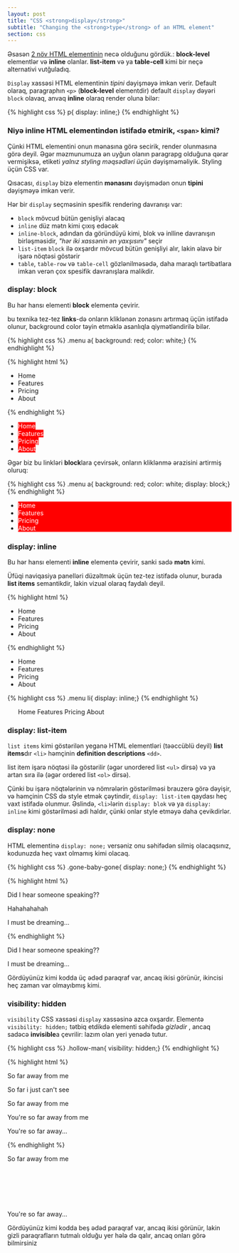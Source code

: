 ```yaml
---
layout: post
title: "CSS <strong>display</strong>"
subtitle: "Changing the <strong>type</strong> of an HTML element"
section: css
---
```


Əsasən [2 növ HTML elementinin](/html-block-inline.html) necə olduğunu gördük.: **block-level** elementlər və **inline** olanlar. **list-item** və ya **table-cell** kimi bir neçə alternativi vutğuladıq.

`Display` xassəsi HTML elementinin _tipini_ dəyişməyə imkan verir. Default olaraq, paragraphın `<p>` (**block-level** elementdir) default `display` dəyəri `block` olavaq, anvaq **inline** olaraq render oluna bilər:

{% highlight css %}
p{ display: inline;}
{% endhighlight %}

### Niyə inline HTML elementindən istifadə etmirik, `<span>` kimi?

Çünki HTML elementini onun mənasına görə secirik, render olunmasına görə deyil. Əgər məzmunumuza ən uyğun olanın paragrapg olduğuna qərar vermişiksə, etiketi _yalnız styling məqsədləri üçün_ dəyişməməliyik. Styling üçün CSS var.

Qısacası, `display` bizə elementin **mənasını** dəyişmədən onun **tipini** dəyişməyə imkan verir.

Hər bir `display` seçməsinin spesifik rendering davranışı var:

* `block` mövcud bütün genişliyi alacaq
* `inline` düz mətn kimi çıxış edəcək
* `inline-block`, adından da göründüyü kimi, blok və inlline davranışın birləşməsidir, _"hər iki xassənin ən yaxşısını"_ seçir
* `list-item` `block` ilə oxşardır mövcud bütün genişliyi alır, lakin əlavə bir işarə nöqtəsi göstərir
* `table`, `table-row` və `table-cell` gözlənilməsədə, daha maraqlı tərtibatlara imkan verən çox spesifik davranışlara malikdir.

### display: block

Bu hər hansı elementi **block** elementə çevirir.

bu texnika tez-tez **links**-də onların kliklənən zonasını artırmaq üçün istifadə olunur, background color təyin etməklə asanlıqla qiymətləndirilə bilər.

{% highlight css %}
.menu a{ background: red; color: white;}
{% endhighlight %}

{% highlight html %}
<ul class="menu">
  <li>
    <a>Home</a>
  </li>
  <li>
    <a>Features</a>
  </li>
  <li>
    <a>Pricing</a>
  </li>
  <li>
    <a>About</a>
  </li>
</ul>
{% endhighlight %}

<div class="result">
  <ul>
    <li>
      <a style="background: red; color: white;">Home</a>
    </li>
    <li>
      <a style="background: red; color: white;">Features</a>
    </li>
    <li>
      <a style="background: red; color: white;">Pricing</a>
    </li>
    <li>
      <a style="background: red; color: white;">About</a>
    </li>
  </ul>
</div>

Əgər biz bu linkləri **block**lara çevirsək, onların kliklənmə ərazisini artirmiş oluruq:

{% highlight css %}
.menu a{ background: red; color: white; display: block;}
{% endhighlight %}

<div class="result">
  <ul>
    <li>
      <a style="background: red; color: white; display: block;">Home</a>
    </li>
    <li>
      <a style="background: red; color: white; display: block;">Features</a>
    </li>
    <li>
      <a style="background: red; color: white; display: block;">Pricing</a>
    </li>
    <li>
      <a style="background: red; color: white; display: block;">About</a>
    </li>
  </ul>
</div>


### display: inline

Bu hər hansı elementi **inline** elementə çevirir, sanki sadə **mətn** kimi.

Üfüqi naviqasiya panelləri düzəltmək üçün tez-tez istifadə olunur, burada **list items** semantikdir, lakin vizual olaraq faydalı deyil.

{% highlight html %}
<ul class="menu">
  <li>
    <a>Home</a>
  </li>
  <li>
    <a>Features</a>
  </li>
  <li>
    <a>Pricing</a>
  </li>
  <li>
    <a>About</a>
  </li>
</ul>
{% endhighlight %}

<div class="result">
  <ul>
    <li>
      <a>Home</a>
    </li>
    <li>
      <a>Features</a>
    </li>
    <li>
      <a>Pricing</a>
    </li>
    <li>
      <a>About</a>
    </li>
  </ul>
</div>

{% highlight css %}
.menu li{ display: inline;}
{% endhighlight %}

<div class="result">
  <ul>
    <li style="display: inline;">
      <a>Home</a>
    </li>
    <li style="display: inline;">
      <a>Features</a>
    </li>
    <li style="display: inline;">
      <a>Pricing</a>
    </li>
    <li style="display: inline;">
      <a>About</a>
    </li>
  </ul>
</div>

### display: list-item

`list items` kimi göstərilən yeganə HTML elementləri (təəccüblü deyil) **list items**dır `<li>` həmçinin **definition descriptions** `<dd>`.

list item işarə nöqtəsi ilə göstərilir (əgər unordered list `<ul>` dirsə) və ya artan sıra ilə (əgər ordered list `<ol>` dirsə).

Çünki bu işarə nöqtələrinin və nömrələrin göstərilməsi brauzerə görə dəyişir, və həmçinin CSS də style etmək çəytindir, `display: list-item` qaydası heç vaxt istifadə olunmur. Əslində, `<li>`lərin `display: blok` və ya `display: inline` kimi göstərilməsi adi haldır, çünki onlar style etməyə daha çevikdirlər.

### display: none

HTML elementinə `display: none;` versəniz onu səhifədən silmiş olacaqsınız, kodunuzda heç vaxt olmamış kimi olacaq.

{% highlight css %}
.gone-baby-gone{ display: none;}
{% endhighlight %}

{% highlight html %}
<p>Did I hear someone speaking??</p>
<p class="gone-baby-gone">Hahahahahah</p>
<p>I must be dreaming...</p>
{% endhighlight %}

<div class="result">
  <p>Did I hear someone speaking??</p>
  <p style="display: none;">Hahahahahah</p>
  <p>I must be dreaming...</p>
</div>

Gördüyünüz kimi kodda üç ədəd paraqraf var, ancaq ikisi görünür, ikincisi heç zaman var olmayıbmış kimi.

### visibility: hidden

`visibility` CSS xassəsi  `display` xassəsinə azca oxşardır. Elementə `visibility: hidden;` tətbiq etdikdə elementi səhifədə _gizlədir_ , ancaq sadəcə **invisible**a çevrilir: lazım olan yeri yenədə tutur.

{% highlight css %}
.hollow-man{ visibility: hidden;}
{% endhighlight %}

{% highlight html %}
<p>So far away from me </p>
<p class="hollow-man">So far i just can't see</p>
<p class="hollow-man">So far away from me</p>
<p class="hollow-man">You're so far away from me</p>
<p>You're so far away...</p>
{% endhighlight %}

<div class="result">
  <p>So far away from me </p>
  <p style="visibility: hidden;">So far i just can't see</p>
  <p style="visibility: hidden;">So far away from me</p>
  <p style="visibility: hidden;">You're so far away from me</p>
  <p>You're so far away...</p>
</div>

Gördüyünüz kimi kodda beş ədəd paraqraf var, ancaq ikisi görünür, lakin gizli paraqrafların tutmalı olduğu yer hələ də qalır, ancaq onları görə bilmirsiniz
